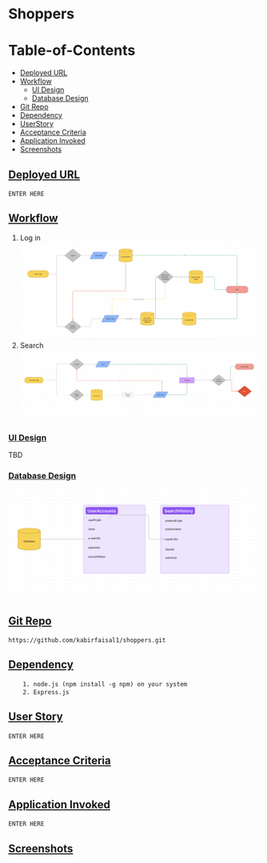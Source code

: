 # Shoppers

# Table-of-Contents
  * [Deployed URL](#deployed-url)
  * [Workflow](#workflow)
      * [UI Design](#ui-design)
      * [Database Design](#database-design)
  * [Git Repo](#git-repo)
  * [Dependency](#dependency)
  * [UserStory](#userstory)
  * [Acceptance Criteria](#acceptance-criteria)
  * [Application Invoked](#application-invoked)
  * [Screenshots](#screenshots)


 
## [Deployed URL](#table-of-contents)
```
ENTER HERE

```
## [Workflow](#table-of-contents)
1. Log in
![Image at  Log in workflow](./images/LogIn.png)
2. Search
![Image at  search in workflow](./images/Search.png)

### [UI Design](#table-of-contents)

TBD

### [Database Design](#table-of-contents)
![Image at  database schema](./images/dbschema.png)

## [Git Repo](#table-of-contents)
```
https://github.com/kabirfaisal1/shoppers.git
```

## [Dependency](#table-of-contents)
```
    1. node.js (npm install -g npm) on your system
    2. Express.js
```
## [User Story](#table-of-contents)
```
ENTER HERE
```

## [Acceptance Criteria](#table-of-contents)
```
ENTER HERE
```

## [Application Invoked](#table-of-contents)
```
ENTER HERE
```

## [Screenshots](#table-of-contents)
